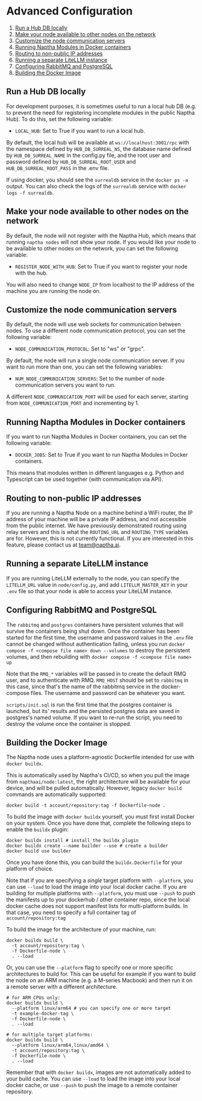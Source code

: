 # Advanced Configuration

1. [Run a Hub DB locally](#run-a-hub-db-locally)
2. [Make your node available to other nodes on the network](#make-your-node-available-to-other-nodes-on-the-network)
3. [Customize the node communication servers](#customize-the-node-communication-servers)
4. [Running Naptha Modules in Docker containers](#running-naptha-modules-in-docker-containers)
5. [Routing to non-public IP addresses](#routing-to-non-public-ip-addresses)
6. [Running a separate LiteLLM instance](#running-a-separate-litellm-instance)
7. [Configuring RabbitMQ and PostgreSQL](#configuring-rabbitmq-and-postgresql)
8. [Building the Docker Image](#building-the-docker-image)

## Run a Hub DB locally

For development purposes, it is sometimes useful to run a local hub DB (e.g. to prevent the need for registering incomplete modules in the public Naptha Hub). To do this, set the following variable:

- `LOCAL_HUB`: Set to True if you want to run a local hub.

By default, the local hub will be available at `ws://localhost:3001/rpc` with the namespace defined by `HUB_DB_SURREAL_NS`, the database name defined by `HUB_DB_SURREAL_NAME` in the config.py file, and the root user and password defined by `HUB_DB_SURREAL_ROOT_USER` and `HUB_DB_SURREAL_ROOT_PASS` in the .env file.

If using docker, you should see the `surrealdb` service in the `docker ps -a` output. You can also check the logs of the `surrealdb` service with `docker logs -f surrealdb`.

## Make your node available to other nodes on the network

By default, the node will not register with the Naptha Hub, which means that running `naptha nodes` will not show your node. If you would like your node to be available to other nodes on the network, you can set the following variable:

- `REGISTER_NODE_WITH_HUB`: Set to True if you want to register your node with the hub.

You will also need to change `NODE_IP` from localhost to the IP address of the machine you are running the node on.

## Customize the node communication servers

By default, the node will use web sockets for communication between nodes. To use a different node communication protocol, you can set the following variable:

- `NODE_COMMUNICATION_PROTOCOL`: Set to "ws" or "grpc".

By default, the node will run a single node communication server. If you want to run more than one, you can set the following variables:

- `NUM_NODE_COMMUNICATION_SERVERS`: Set to the number of node communication servers you want to run.

A different `NODE_COMMUNICATION_PORT` will be used for each server, starting from `NODE_COMMUNICATION_PORT` and incrementing by 1.

## Running Naptha Modules in Docker containers

If you want to run Naptha Modules in Docker containers, you can set the following variable:

- `DOCKER_JOBS`: Set to True if you want to run Naptha Modules in Docker containers.

This means that modules written in different languages e.g. Python and Typescript can be used together (with communication via API).

## Routing to non-public IP addresses

If you are running a Naptha Node on a machine behind a WiFi router, the IP address of your machine will be a private IP address, and not accessible from the public internet. We have previously demonstrated routing using relay servers and this is what the `ROUTING_URL` and `ROUTING_TYPE` variables are for. However, this is not currently functional. If you are interested in this feature, please contact us at team@naptha.ai.

## Running a separate LiteLLM instance

If you are running LiteLLM externally to the node, you can specify the `LITELLM_URL` value in `node/config.py`, and add `LITELLM_MASTER_KEY` in your `.env` file so that your node is able to access your LiteLLM instance.

## Configuring RabbitMQ and PostgreSQL

The `rabbitmq` and `postgres` containers have persistent volumes that will survive the containers being shut down. Once the container has been started for the first time, the username and password values in the `.env` file cannot be changed without authentication failing, unless you run `docker compose -f <compose file name> down --volumes` to destroy the persistent volumes, and then rebuilding with `docker compose -f <compose file name> up`

Note that the `RMQ_*` variables will be passed in to create the default RMQ user, and to authenticate with RMQ. `RMQ_HOST` should be set to `rabbitmq` in this case, since that's the name of the rabbitmq service in the docker-compose files. The username and password can be whatever you want.

`scripts/init.sql` is run the first time that the postgres container is launched, but its' results and the persisted postgres data are saved in postgres's named volume. If you want to re-run the script, you need to destroy the volume once the container is stopped.

## Building the Docker Image

The Naptha node uses a platform-agnostic Dockerfile intended for use with `docker buildx`. 

This is automatically used by Naptha's CI/CD, so when you pull the image from `napthaai/node:latest`, the right architecture will be available for your device, and will be pulled automatically. However, legacy `docker build` commands are automatically supported: 

```shell
docker build -t account/repository:tag -f Dockerfile-node .
```


To build the image with `docker buildx` yourself, you must first install Docker on your system. Once you have done that, complete the following steps to enable the `buildx` plugin:


```shell 
docker buildx install # install the buildx plugin
docker buildx create --name builder --use # create a builder 
docker build use builder
```

Once you have done this, you can build the `buildx.Dockerfile` for your platform of choice.

Note that if you are specifying a _single_ target platform with `--platform`, you can use `--load` to load the image
into your local docker cache. If you are building for multiple platforms with `--platform`, you must use `--push` to 
push the manifests up to your dockerhub / other container repo, since the local docker cache
does not support manifest lists for multi-platform builds. In that case, you need to specify a full container tag of 
`account/repository:tag`

To build the image for the architecture of your machine, run:

```shell 
docker buildx build \
  -t account/repository:tag \
  -f Dockerfile-node \
  . --load 
```

Or, you can use the `--platform` flag to specify one or more specific architectures to build for.
This can be useful for example if you want to build the node on an ARM machine (e.g. a M-series Macbook) 
and then run it on a remote server with a different architecture.

```shell
# for ARM CPUs only:
docker buildx build \
  --platform linux/arm64 # you can specify one or more target 
  -t example-docker-tag \
  -f Dockerfile-node \
  . --load
  
# for multiple target platforms:
docker buildx build \
  --platform linux/arm64,linux/amd64 \
  -t account/repository:tag \
  -f Dockerfile-node \
  . --load
```

Remember that with `docker buildx`, images are not automatically added to your build cache. You can use `--load` to load the image into your local docker cache, or use `--push` to push the image to a remote container repository.